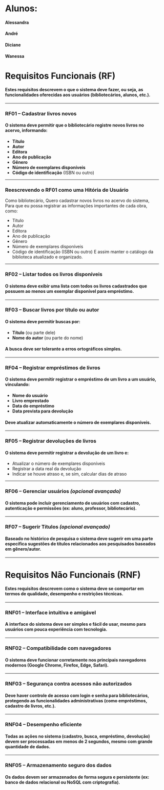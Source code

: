 # Alunos:
#### Alessandra
#### André
#### Diciane
#### Wanessa

# Requisitos Funcionais (RF)
#### Estes requisitos descrevem o que o sistema deve fazer, ou seja, as funcionalidades oferecidas aos usuários (bibliotecários, alunos, etc.).
---
### RF01 – Cadastrar livros novos
#### O sistema deve permitir que o bibliotecário registre novos livros no acervo, informando:
- **Título**
- **Autor**
- **Editora**
- **Ano de publicação**
- **Gênero**
- **Número de exemplares disponíveis**
- **Código de identificação** (ISBN ou outro)
---
### Reescrevendo o RF01 como uma Hitória de Usuário
Como bibliotecário,
Quero cadastrar novos livros no acervo do sistema,
Para que eu possa registrar as informações importantes de cada obra, como:
- Título
- Autor
- Editora
- Ano de publicação
- Gênero
- Número de exemplares disponíveis
- Código de identificação (ISBN ou outro)
E assim manter o catálogo da biblioteca atualizado e organizado.
---
### RF02 – Listar todos os livros disponíveis
#### O sistema deve exibir uma lista com todos os livros cadastrados que possuem ao menos um exemplar disponível para empréstimo.
---
### RF03 – Buscar livros por título ou autor
#### O sistema deve permitir buscas por:
- **Título** (ou parte dele)
- **Nome do autor** (ou parte do nome)
#### A busca deve ser tolerante a erros ortográficos simples.
---
### RF04 – Registrar empréstimos de livros
#### O sistema deve permitir registrar o empréstimo de um livro a um usuário, vinculando:
- **Nome do usuário**
- **Livro emprestado**
- **Data do empréstimo**
- **Data prevista para devolução**
#### Deve atualizar automaticamente o número de exemplares disponíveis.
---
### RF05 – Registrar devoluções de livros
#### O sistema deve permitir registrar a devolução de um livro e:
- Atualizar o número de exemplares disponíveis
- Registrar a data real da devolução
- Indicar se houve atraso e, se sim, calcular dias de atraso
---
### RF06 – Gerenciar usuários *(opcional avançado)*
#### O sistema pode incluir gerenciamento de usuários com cadastro, autenticação e permissões (ex: aluno, professor, bibliotecário).
---
### RF07 – Sugerir Títulos *(opcional avançado)*
#### Baseado no histórico de pesquisa o sistema deve sugerir em uma parte específica sugestões de títulos relacionados aos pesquisados baseados em gênero/autor.

---
# Requisitos Não Funcionais (RNF)
#### Estes requisitos descrevem como o sistema deve se comportar em termos de qualidade, desempenho e restrições técnicas.
---
### RNF01 – Interface intuitiva e amigável
#### A interface do sistema deve ser simples e fácil de usar, mesmo para usuários com pouca experiência com tecnologia.
---
### RNF02 – Compatibilidade com navegadores
#### O sistema deve funcionar corretamente nos principais navegadores modernos (Google Chrome, Firefox, Edge, Safari).
---
### RNF03 – Segurança contra acessos não autorizados
#### Deve haver controle de acesso com login e senha para bibliotecários, protegendo as funcionalidades administrativas (como empréstimos, cadastro de livros, etc.).
---
### RNF04 – Desempenho eficiente
#### Todas as ações no sistema (cadastro, busca, empréstimo, devolução) devem ser processadas em menos de 2 segundos, mesmo com grande quantidade de dados.
---
### RNF05 – Armazenamento seguro dos dados
#### Os dados devem ser armazenados de forma segura e persistente (ex: banco de dados relacional ou NoSQL com criptografia).

